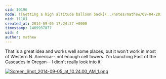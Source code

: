 ```yaml
---
cid: 10196
node: ![Getting a high altitude balloon back](../notes/mathew/09-04-2014/getting-a-high-altitude-balloon-back)
nid: 11101
created_at: 2014-09-05 17:24:37 +0000
timestamp: 1409937877
uid: 4
author: mathew
---
```


That is a great idea and works well some places, but it won't work in most of Western N. America-- not enough cell towers. I'm launching East of the Cascades in Oregon-- I didn't really look into it.  

[![Screen_Shot_2014-09-05_at_10.24.00_AM_1.png](https://i.publiclab.org/system/images/photos/000/006/614/medium/Screen_Shot_2014-09-05_at_10.24.00_AM_1.png)](https://i.publiclab.org/system/images/photos/000/006/614/original/Screen_Shot_2014-09-05_at_10.24.00_AM_1.png)

